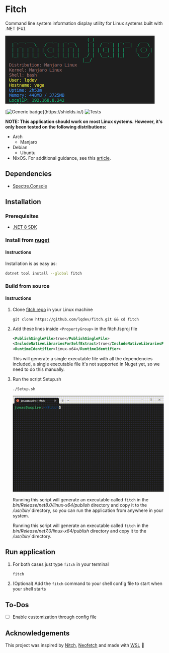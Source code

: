 # Fitch

Command line system information display utility for Linux systems built with .NET (F#).

![Fitch CLI Tool](./images/fitch-display.png)

[![Generic badge](https://img.shields.io/badge/Made%20with-FSharp-rgb(1,143,204).svg)](https://shields.io/)
![Tests][tests]

**NOTE: This application should work on most Linux systems. However, it's only been tested on the following
distributions:**

- Arch
    - Manjaro
- Debian
    - Ubuntu
- NixOS. For additional guidance, see this [article](https://www.luisquintanilla.me/wiki/nixos-dotnet-packages-source).

## Dependencies

- [Spectre.Console](https://spectreconsole.net/)

## Installation

### Prerequisites

- [.NET 8 SDK](https://dotnet.microsoft.com/download/dotnet/8.0)

### Install from [nuget](https://www.nuget.org/packages/fitch)

#### Instructions

Installation is as easy as:

```bash
dotnet tool install --global fitch
```

### Build from source

#### Instructions

1. Clone [fitch repo](http://www.luisquintanilla.me/github/fitch) in your Linux machine

    ```
    git clone https://github.com/lqdev/fitch.git && cd fitch
    ```

1. Add these lines inside `<PropertyGroup>` in the fitch.fsproj file

    ```xml
    <PublishSingleFile>true</PublishSingleFile>    
    <IncludeNativeLibrariesForSelfExtract>true</IncludeNativeLibrariesForSelfExtract>
    <RuntimeIdentifier>linux-x64</RuntimeIdentifier>
    ```

    This will generate a single executable file with all the dependencies included, a single executable file it's not supported in Nuget yet, so we need to do this manually.

1. Run the script Setup.sh

    ```bash
    ./Setup.sh
    ```

    ![Setup.sh](./images/setup.gif)

    Running this script will generate an executable called `fitch` in the *bin/Release/net8.0/linux-x64/publish* directory and copy it to the */usr/bin/* directory, so you can run the application from anywhere in your system.

   Running this script will generate an executable called `fitch` in the
   *bin/Release/net7.0/linux-x64/publish* directory and copy it to the */usr/bin/* directory.

## Run application

1. For both cases just type `fitch` in your terminal

    ```bash
    fitch
    ```

1. (Optional) Add the `fitch` command to your shell config file to start when your shell starts

## To-Dos

- [ ] Enable customization through config file

## Acknowledgements

This project was inspired by [Nitch](https://github.com/unxsh/nitch), [Neofetch](https://github.com/dylanaraps/neofetch) and made with [WSL](https://learn.microsoft.com/en-us/windows/wsl/) 🐧


[tests]: https://github.com/lamg/fitch/workflows/tests/badge.svg